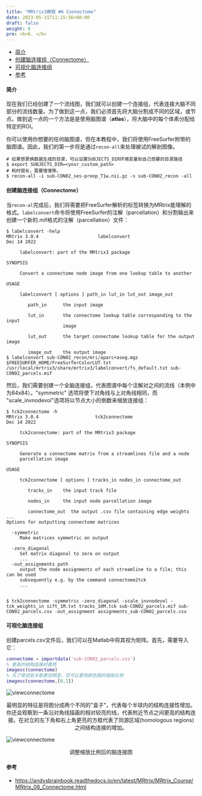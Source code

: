 ```yaml
---
title: "MRtrix3教程 #6 Connectome"
date: 2023-05-31T11:15:56+08:00
draft: false
weight: 6
pre: <b>6. </b>
---
```


- [简介](#简介)
- [创建脑连接组（Connectome）](#创建脑连接组connectome)
- [可视化脑连接组](#可视化脑连接组)
- [参考](#参考)


#### 简介
现在我们已经创建了一个流线图，我们就可以创建一个连接组，代表连接大脑不同部分的流线数量。为了做到这一点，我们必须首先将大脑分割成不同的区域，或节点。做到这一点的一个方法是是使用脑图谱（**atlas**），将大脑中的每个体素分配给特定的ROI。

你可以使用你想要的任何脑图谱，但在本教程中，我们将使用FreeSurfer附带的脑图谱。因此，我们的第一步将是通过`recon-all`来处理被试的解剖图像。

```
# 如果想更换数据生成的目录，可以设置SUBJECTS_DIR环境变量到自己想要的目录路径
$ export SUBJECTS_DIR=<your_custom_path>
# 耗时很长，需要慢慢等。
$ recon-all -i sub-CON02_ses-preop_T1w.nii.gz -s sub-CON02_recon -all
```

#### 创建脑连接组（Connectome）
当`recon-al`完成后，我们将需要把FreeSurfer解析的标签转换为MRtrix能理解的格式。`labelconvert`命令将使用FreeSurfer的注解（parcellation）和分割输出来创建一个新的.mif格式的注解（parcellation）文件：
```
$ labelconvert -help
MRtrix 3.0.4                      labelconvert                       Dec 14 2022

     labelconvert: part of the MRtrix3 package

SYNOPSIS

     Convert a connectome node image from one lookup table to another

USAGE

     labelconvert [ options ] path_in lut_in lut_out image_out

        path_in      the input image

        lut_in       the connectome lookup table corresponding to the input
                     image

        lut_out      the target connectome lookup table for the output image

        image_out    the output image
$ labelconvert sub-CON02_recon/mri/aparc+aseg.mgz $FREESURFER_HOME/FreeSurferColorLUT.txt /usr/local/mrtrix3/share/mrtrix3/labelconvert/fs_default.txt sub-CON02_parcels.mif
```

然后，我们需要创建一个全脑连接组，代表图谱中每个注解对之间的流线（本例中为84x84）。"symmetric" 选项将使下对角线与上对角线相同，而 "scale_invnodevol"选项将以节点大小的倒数来缩放连接组：

```
$ tck2connectome -h
MRtrix 3.0.4                     tck2connectome                      Dec 14 2022

     tck2connectome: part of the MRtrix3 package

SYNOPSIS

     Generate a connectome matrix from a streamlines file and a node
     parcellation image

USAGE

     tck2connectome [ options ] tracks_in nodes_in connectome_out

        tracks_in    the input track file

        nodes_in     the input node parcellation image

        connectome_out  the output .csv file containing edge weights
...
Options for outputting connectome matrices

  -symmetric
     Make matrices symmetric on output

  -zero_diagonal
     Set matrix diagonal to zero on output
     ...
  -out_assignments path
     output the node assignments of each streamline to a file; this can be used
     subsequently e.g. by the command connectome2tck
     ...


$ tck2connectome -symmetric -zero_diagonal -scale_invnodevol -tck_weights_in sift_1M.txt tracks_10M.tck sub-CON02_parcels.mif sub-CON02_parcels.csv -out_assignment assignments_sub-CON02_parcels.csv
```

#### 可视化脑连接组
创建parcels.csv文件后，我们可以在Matlab中将其视为矩阵。首先，需要导入它：
```matlab
connectome = importdata('sub-CON02_parcels.csv')
% 更高的结构连接对更亮
imagesc(connectome)
% 为了使这些关联更加明显，您可以更改颜色图的缩放比例
imagesc(connectome,[0,1])
```
![viewconnectome](/mrtrix/images/06_ViewingConnectome.webp)
<center>最明显的特征是将图分成两个不同的"盒子"，代表每个半球内的结构连接性增加。你还会观察到一条沿对角线描画的相对较亮的线，代表附近节点之间更高的结构连接。在对立的左下角和右上角更亮的方框代表了同源区域(homologous regions)之间结构连接的增加。</center>

![viewconnectome](/mrtrix/images/06_ViewingConnectome_Scaled.webp)
<center>调整缩放比例后的脑连接图</center>

#### 参考
- https://andysbrainbook.readthedocs.io/en/latest/MRtrix/MRtrix_Course/MRtrix_08_Connectome.html
